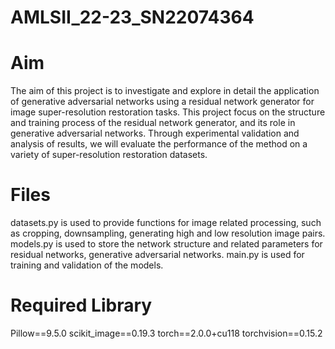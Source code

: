 # AMLSII_22-23_SN22074364
# Aim
  The aim of this project is to investigate and explore in detail the application of generative adversarial networks using a residual network generator for image super-resolution restoration tasks. This project focus on the structure and training process of the residual network generator, and its role in generative adversarial networks. Through experimental validation and analysis of results, we will evaluate the performance of the method on a variety of super-resolution restoration datasets.
# Files
  datasets.py is used to provide functions for image related processing, such as cropping, downsampling, generating high and low resolution image pairs. models.py is used to store the network structure and related parameters for residual networks, generative adversarial networks. main.py is used for training and validation of the models.
# Required Library
Pillow==9.5.0
scikit_image==0.19.3
torch==2.0.0+cu118
torchvision==0.15.2
